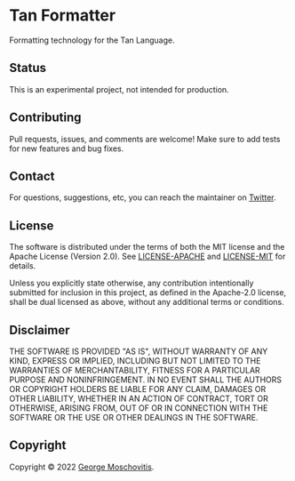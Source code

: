 # Tan Formatter

Formatting technology for the Tan Language.

## Status

This is an experimental project, not intended for production.

## Contributing

Pull requests, issues, and comments are welcome! Make sure to add tests for new features and bug fixes.

## Contact

For questions, suggestions, etc, you can reach the maintainer on [Twitter](https://twitter.com/gmosx).

## License

The software is distributed under the terms of both the MIT license and the Apache License (Version 2.0). See [LICENSE-APACHE](LICENSE-APACHE) and [LICENSE-MIT](LICENSE-MIT) for details.

Unless you explicitly state otherwise, any contribution intentionally submitted for inclusion in this project, as defined in the Apache-2.0 license, shall be dual licensed as above, without any additional terms or conditions.

## Disclaimer

THE SOFTWARE IS PROVIDED "AS IS", WITHOUT WARRANTY OF
ANY KIND, EXPRESS OR IMPLIED, INCLUDING BUT NOT LIMITED
TO THE WARRANTIES OF MERCHANTABILITY, FITNESS FOR A
PARTICULAR PURPOSE AND NONINFRINGEMENT. IN NO EVENT
SHALL THE AUTHORS OR COPYRIGHT HOLDERS BE LIABLE FOR ANY
CLAIM, DAMAGES OR OTHER LIABILITY, WHETHER IN AN ACTION
OF CONTRACT, TORT OR OTHERWISE, ARISING FROM, OUT OF OR
IN CONNECTION WITH THE SOFTWARE OR THE USE OR OTHER
DEALINGS IN THE SOFTWARE.

## Copyright

Copyright © 2022 [George Moschovitis](https://gmosx.ninja).